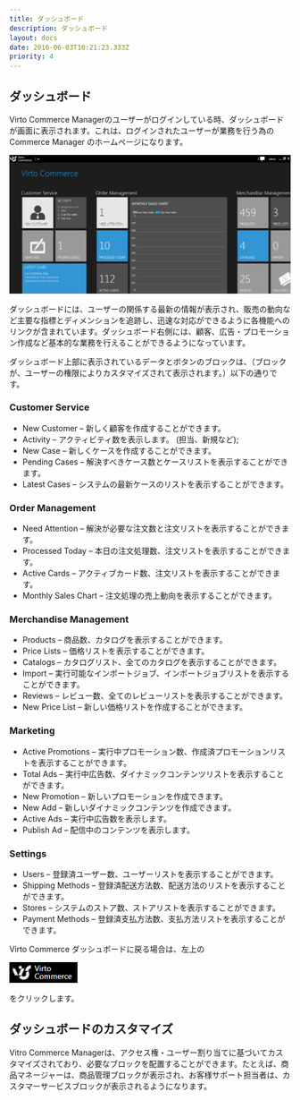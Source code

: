 ```yaml
---
title: ダッシュボード
description: ダッシュボード
layout: docs
date: 2016-06-03T10:21:23.333Z
priority: 4
---
```

## ダッシュボード

Virto Commerce Managerのユーザーがログインしている時、ダッシュボードが画面に表示されます。これは、ログインされたユーザーが業務を行う為のCommerce Manager のホームページになります。

![](../../assets/images/docs/dashboard.PNG)

ダッシュボードには、ユーザーの関係する最新の情報が表示され、販売の動向など主要な指標とディメンションを追跡し、迅速な対応ができるように各機能へのリンクが含まれています。ダッシュボード右側には、顧客、広告・プロモーション作成など基本的な業務を行えることができるようになっています。

ダッシュボード上部に表示されているデータとボタンのブロックは、（ブロックが、ユーザーの権限によりカスタマイズされて表示されます。）以下の通りです。

### Customer Service

* New Customer – 新しく顧客を作成することができます。
* Activity – アクティビティ数を表示します。 (担当、新規など);
* New Case – 新しくケースを作成することができます。
* Pending Cases – 解決すべきケース数とケースリストを表示することができます。
* Latest Cases – システムの最新ケースのリストを表示することができます。

### Order Management

* Need Attention – 解決が必要な注文数と注文リストを表示することができます。
* Processed Today – 本日の注文処理数、注文リストを表示することができます。
* Active Cards – アクティブカード数、注文リストを表示することができます。
* Monthly Sales Chart – 注文処理の売上動向を表示することができます。

### Merchandise Management

* Products – 商品数、カタログを表示することができます。
* Price Lists – 価格リストを表示することができます。
* Catalogs – カタログリスト、全てのカタログを表示することができます。
* Import – 実行可能なインポートジョブ、インポートジョブリストを表示することができます。
* Reviews – レビュー数、全てのレビューリストを表示することができます。
* New Price List – 新しい価格リストを作成することができます。

### Marketing

* Active Promotions – 実行中プロモーション数、作成済プロモーションリストを表示することができます。
* Total Ads – 実行中広告数、ダイナミックコンテンツリストを表示することができます。
* New Promotion – 新しいプロモーションを作成できます。
* New Add – 新しいダイナミックコンテンツを作成できます。
* Active Ads – 実行中広告数を表示します。
* Publish Ad – 配信中のコンテンツを表示します。

### Settings

* Users – 登録済ユーザー数、ユーザーリストを表示することができます。
* Shipping Methods – 登録済配送方法数、配送方法のリストを表示することができます。
* Stores – システムのストア数、ストアリストを表示することができます。
* Payment Methods – 登録済支払方法数、支払方法リストを表示することができます。

Virto Commerce ダッシュボードに戻る場合は、左上の 

![](../../assets/images/docs/virtocommerce-logo.PNG)

をクリックします。

## ダッシュボードのカスタマイズ

Vitro Commerce Managerは、アクセス権・ユーザー割り当てに基づいてカスタマイズされており、必要なブロックを配置することができます。たとえば、商品マネージャーは、商品管理ブロックが表示され、お客様サポート担当者は、カスタマーサービスブロックが表示されるようになります。